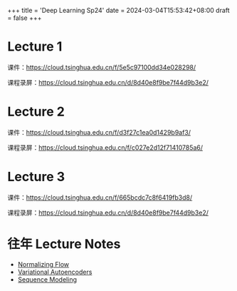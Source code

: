 +++
title = 'Deep Learning Sp24'
date = 2024-03-04T15:53:42+08:00
draft = false
+++

# Lecture 1

课件：<https://cloud.tsinghua.edu.cn/f/5e5c97100dd34e028298/>

课程录屏：<https://cloud.tsinghua.edu.cn/d/8d40e8f9be7f44d9b3e2/>

# Lecture 2

课件：<https://cloud.tsinghua.edu.cn/f/d3f27c1ea0d1429b9af3/>

课程录屏：<https://cloud.tsinghua.edu.cn/f/c027e2d12f71410785a6/>

# Lecture 3

课件：<https://cloud.tsinghua.edu.cn/f/665bcdc7c8f6419fb3d8/>

课程录屏：<https://cloud.tsinghua.edu.cn/d/8d40e8f9be7f44d9b3e2/>

# 往年 Lecture Notes

- [Normalizing Flow](https://cloud.tsinghua.edu.cn/f/b553eb16873a4f77ac19/)
- [Variational Autoencoders](https://cloud.tsinghua.edu.cn/f/9f803a2edff8457caecc/)
- [Sequence Modeling](https://cloud.tsinghua.edu.cn/f/25307c03d7014d909a62/)